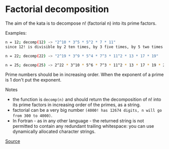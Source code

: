 # Factorial decomposition

The aim of the kata is to decompose n! (factorial n) into its prime factors.

Examples:
<!-- markdownlint-disable MD013 -->
```bash
n = 12; decomp(12) -> "2^10 * 3^5 * 5^2 * 7 * 11"
since 12! is divisible by 2 ten times, by 3 five times, by 5 two times and by 7 and 11 only once.

n = 22; decomp(22) -> "2^19 * 3^9 * 5^4 * 7^3 * 11^2 * 13 * 17 * 19"

n = 25; decomp(25) -> 2^22 * 3^10 * 5^6 * 7^3 * 11^2 * 13 * 17 * 19 * 23
```
<!-- markdownlint-enable MD013 -->

Prime numbers should be in increasing order. When the exponent of a prime is
1 don't put the exponent.

Notes

- the function is `decomp(n)` and should return the decomposition of n! into
  its prime factors in increasing order of the primes, as a string.
- factorial can be a very big number `(4000! has 12674 digits, n will go from
  300 to 4000)`.
- In Fortran - as in any other language - the returned string is not permitted
  to contain any redundant trailing whitespace: you can use dynamically allocated
  character strings.

[Source](https://www.codewars.com/kata/5a045fee46d843effa000070/train/python)